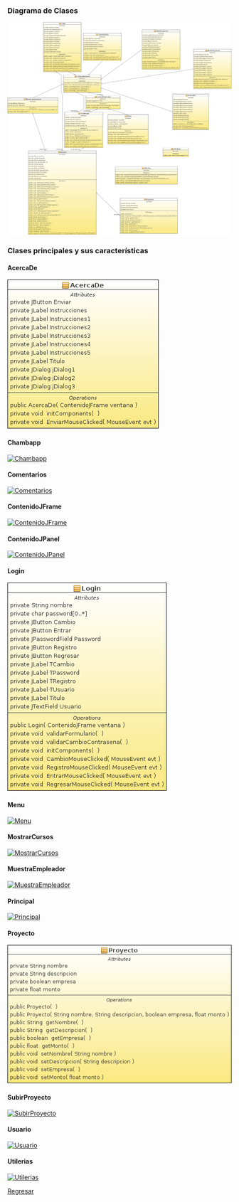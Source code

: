 ### Diagrama de Clases
![Diagrama de Clases](../Imágenes/ChamApp.png)

### Clases principales y sus características
#### AcercaDe
[![AcercaDe](../Imágenes/AcercaDe.png)](https://github.com/acominf/ChambApp/blob/master/Proyecto/src/paneles/AcercaDe.java "AcercaDe")

#### Chambapp
[![Chambapp](../Imágenes/Chambapp.png)](https://github.com/acominf/ChambApp/blob/master/Proyecto/src/paneles/Chambapp.java "Chambapp")

#### Comentarios
[![Comentarios](../Imágenes/Comentarios.png)](https://github.com/acominf/ChambApp/blob/master/Proyecto/src/paneles/Comentarios.java "Comentarios")

#### ContenidoJFrame
[![ContenidoJFrame](../Imágenes/ContenidoJFrame.png)](https://github.com/acominf/ChambApp/blob/master/Proyecto/src/paneles/ContenidoJFrame.java "ContenidoJFrame")

#### ContenidoJPanel
[![ContenidoJPanel](../Imágenes/ContenidoJPanel.png)](https://github.com/acominf/ChambApp/blob/master/Proyecto/src/paneles/ContenidoJPanel.java "ContenidoJPanel")

#### Login
[![Login](../Imágenes/Login.png)](https://github.com/acominf/ChambApp/blob/master/Proyecto/src/paneles/Login.java "Login")

#### Menu
[![Menu](../Imágenes/Menu.png)](https://github.com/acominf/ChambApp/blob/master/Proyecto/src/paneles/Menu.java "Menu")

#### MostrarCursos
[![MostrarCursos](../Imágenes/MostrarCursos.png)](https://github.com/acominf/ChambApp/blob/master/Proyecto/src/paneles/MostrarCursos.java "MostrarCursos")

#### MuestraEmpleador
[![MuestraEmpleador](../Imágenes/MuestraEmpleador.png)](https://github.com/acominf/ChambApp/blob/master/Proyecto/src/paneles/MuestraEmpleador.java "MuestraEmpleador")

#### Principal
[![Principal](../Imágenes/Principal.png)](https://github.com/acominf/ChambApp/blob/master/Proyecto/src/paneles/Principal.java "Principal")

#### Proyecto
[![Proyecto](../Imágenes/Proyecto.png)](https://github.com/acominf/ChambApp/blob/master/Proyecto/src/paneles/Proyecto.java "Proyecto")

#### SubirProyecto
[![SubirProyecto](../Imágenes/SubirProyecto.png)](https://github.com/acominf/ChambApp/blob/master/Proyecto/src/paneles/SubirProyecto.java "SubirProyecto")

#### Usuario
[![Usuario](../Imágenes/Usuario.png)](https://github.com/acominf/ChambApp/blob/master/Proyecto/src/paneles/Usuario.java "Usuario")

#### Utilerias
[![Utilerias](../Imágenes/Utilerias.png)](https://github.com/acominf/ChambApp/blob/master/Proyecto/src/paneles/Utilerias.java "Utilerias")


[Regresar](..)